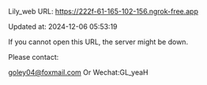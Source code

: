 Lily_web URL: https://222f-61-165-102-156.ngrok-free.app

Updated at: 2024-12-06 05:53:19

If you cannot open this URL, the server might be down.

Please contact: 

goley04@foxmail.com Or Wechat:GL_yeaH